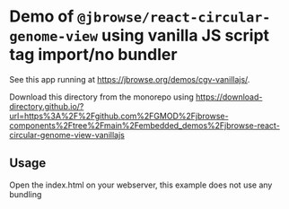 # Demo of `@jbrowse/react-circular-genome-view` using vanilla JS script tag import/no bundler

See this app running at https://jbrowse.org/demos/cgv-vanillajs/.

Download this directory from the monorepo using
https://download-directory.github.io/?url=https%3A%2F%2Fgithub.com%2FGMOD%2Fjbrowse-components%2Ftree%2Fmain%2Fembedded_demos%2Fjbrowse-react-circular-genome-view-vanillajs

## Usage

Open the index.html on your webserver, this example does not use any bundling
